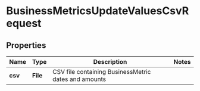 

# BusinessMetricsUpdateValuesCsvRequest


## Properties

| Name | Type | Description | Notes |
|------------ | ------------- | ------------- | -------------|
|**csv** | **File** | CSV file containing BusinessMetric dates and amounts |  |



